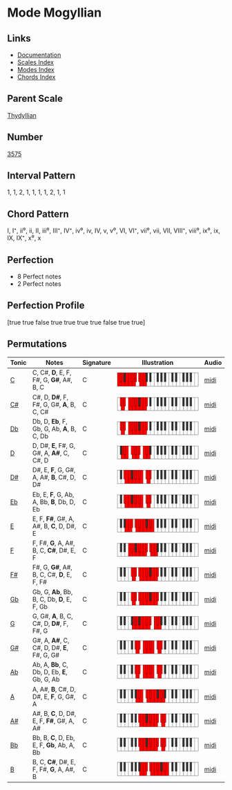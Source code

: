# Mode Mogyllian

## Links

- [Documentation](index.md)
- [Scales Index](Scales.md)
- [Modes Index](Modes.md)
- [Chords Index](Chords.md)

## Parent Scale

[Thydyllian](ScaleThydyllian.md)

## Number

[3575](https://ianring.com/musictheory/scales/3575)

## Interval Pattern

1, 1, 2, 1, 1, 1, 1, 2, 1, 1

## Chord Pattern

I, I⁺, ii⁰, ii, II, iii⁰, III⁺, IV⁺, iv⁰, iv, IV, v, v⁰, VI, VI⁺, vii⁰, vii, VII, VIII⁺, viii⁰, ix⁰, ix, IX, IX⁺, x⁰, x

## Perfection

- 8 Perfect notes
- 2 Perfect notes

## Perfection Profile

[true true false true true true true false true true]

## Permutations

| Tonic | Notes | Signature | Illustration | Audio |
|-------|-------|-----------|--------------|-------|
| [C](ModeCNaturalMogyllian.md) | C, C#, **D**, E, F, F#, G, **G#**, A#, B, C | C | ![CNaturalMogyllian](ModeCNaturalMogyllian.png) | [midi](https://github.com/edipermadi/music/blob/main/docs/ModeCNaturalMogyllian.mid?raw=true) |
| [C#](ModeCSharpMogyllian.md) | C#, D, **D#**, F, F#, G, G#, **A**, B, C, C# | C | ![CSharpMogyllian](ModeCSharpMogyllian.png) | [midi](https://github.com/edipermadi/music/blob/main/docs/ModeCSharpMogyllian.mid?raw=true) |
| [Db](ModeDFlatMogyllian.md) | Db, D, **Eb**, F, Gb, G, Ab, **A**, B, C, Db | C | ![DFlatMogyllian](ModeDFlatMogyllian.png) | [midi](https://github.com/edipermadi/music/blob/main/docs/ModeDFlatMogyllian.mid?raw=true) |
| [D](ModeDNaturalMogyllian.md) | D, D#, **E**, F#, G, G#, A, **A#**, C, C#, D | C | ![DNaturalMogyllian](ModeDNaturalMogyllian.png) | [midi](https://github.com/edipermadi/music/blob/main/docs/ModeDNaturalMogyllian.mid?raw=true) |
| [D#](ModeDSharpMogyllian.md) | D#, E, **F**, G, G#, A, A#, **B**, C#, D, D# | C | ![DSharpMogyllian](ModeDSharpMogyllian.png) | [midi](https://github.com/edipermadi/music/blob/main/docs/ModeDSharpMogyllian.mid?raw=true) |
| [Eb](ModeEFlatMogyllian.md) | Eb, E, **F**, G, Ab, A, Bb, **B**, Db, D, Eb | C | ![EFlatMogyllian](ModeEFlatMogyllian.png) | [midi](https://github.com/edipermadi/music/blob/main/docs/ModeEFlatMogyllian.mid?raw=true) |
| [E](ModeENaturalMogyllian.md) | E, F, **F#**, G#, A, A#, B, **C**, D, D#, E | C | ![ENaturalMogyllian](ModeENaturalMogyllian.png) | [midi](https://github.com/edipermadi/music/blob/main/docs/ModeENaturalMogyllian.mid?raw=true) |
| [F](ModeFNaturalMogyllian.md) | F, F#, **G**, A, A#, B, C, **C#**, D#, E, F | C | ![FNaturalMogyllian](ModeFNaturalMogyllian.png) | [midi](https://github.com/edipermadi/music/blob/main/docs/ModeFNaturalMogyllian.mid?raw=true) |
| [F#](ModeFSharpMogyllian.md) | F#, G, **G#**, A#, B, C, C#, **D**, E, F, F# | C | ![FSharpMogyllian](ModeFSharpMogyllian.png) | [midi](https://github.com/edipermadi/music/blob/main/docs/ModeFSharpMogyllian.mid?raw=true) |
| [Gb](ModeGFlatMogyllian.md) | Gb, G, **Ab**, Bb, B, C, Db, **D**, E, F, Gb | C | ![GFlatMogyllian](ModeGFlatMogyllian.png) | [midi](https://github.com/edipermadi/music/blob/main/docs/ModeGFlatMogyllian.mid?raw=true) |
| [G](ModeGNaturalMogyllian.md) | G, G#, **A**, B, C, C#, D, **D#**, F, F#, G | C | ![GNaturalMogyllian](ModeGNaturalMogyllian.png) | [midi](https://github.com/edipermadi/music/blob/main/docs/ModeGNaturalMogyllian.mid?raw=true) |
| [G#](ModeGSharpMogyllian.md) | G#, A, **A#**, C, C#, D, D#, **E**, F#, G, G# | C | ![GSharpMogyllian](ModeGSharpMogyllian.png) | [midi](https://github.com/edipermadi/music/blob/main/docs/ModeGSharpMogyllian.mid?raw=true) |
| [Ab](ModeAFlatMogyllian.md) | Ab, A, **Bb**, C, Db, D, Eb, **E**, Gb, G, Ab | C | ![AFlatMogyllian](ModeAFlatMogyllian.png) | [midi](https://github.com/edipermadi/music/blob/main/docs/ModeAFlatMogyllian.mid?raw=true) |
| [A](ModeANaturalMogyllian.md) | A, A#, **B**, C#, D, D#, E, **F**, G, G#, A | C | ![ANaturalMogyllian](ModeANaturalMogyllian.png) | [midi](https://github.com/edipermadi/music/blob/main/docs/ModeANaturalMogyllian.mid?raw=true) |
| [A#](ModeASharpMogyllian.md) | A#, B, **C**, D, D#, E, F, **F#**, G#, A, A# | C | ![ASharpMogyllian](ModeASharpMogyllian.png) | [midi](https://github.com/edipermadi/music/blob/main/docs/ModeASharpMogyllian.mid?raw=true) |
| [Bb](ModeBFlatMogyllian.md) | Bb, B, **C**, D, Eb, E, F, **Gb**, Ab, A, Bb | C | ![BFlatMogyllian](ModeBFlatMogyllian.png) | [midi](https://github.com/edipermadi/music/blob/main/docs/ModeBFlatMogyllian.mid?raw=true) |
| [B](ModeBNaturalMogyllian.md) | B, C, **C#**, D#, E, F, F#, **G**, A, A#, B | C | ![BNaturalMogyllian](ModeBNaturalMogyllian.png) | [midi](https://github.com/edipermadi/music/blob/main/docs/ModeBNaturalMogyllian.mid?raw=true) |
